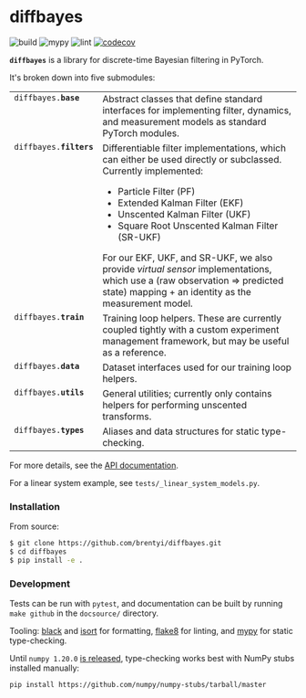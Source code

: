 # diffbayes

![build](https://github.com/brentyi/diffbayes/workflows/build/badge.svg)
![mypy](https://github.com/brentyi/diffbayes/workflows/mypy/badge.svg)
![lint](https://github.com/brentyi/diffbayes/workflows/lint/badge.svg)
[![codecov](https://codecov.io/gh/brentyi/diffbayes/branch/master/graph/badge.svg)](https://codecov.io/gh/brentyi/diffbayes)

**`diffbayes`** is a library for discrete-time Bayesian filtering in PyTorch.

It's broken down into five submodules:

<table>
  <tbody valign="top">
    <tr>
      <td><code>diffbayes.<strong>base</strong></code></td>
      <td>
        Abstract classes that define standard interfaces for implementing
        filter, dynamics, and measurement models as standard PyTorch modules.
      </td>
    </tr>
    <tr>
      <td><code>diffbayes.<strong>filters</strong></code></td>
      <td>
        Differentiable filter implementations, which can either be used directly
        or subclassed. Currently implemented:
        <ul>
            <li>Particle Filter (PF)</li>
            <li>Extended Kalman Filter (EKF)</li>
            <li>Unscented Kalman Filter (UKF)</li>
            <li>Square Root Unscented Kalman Filter (SR-UKF)</li>
        </ul>
        For our EKF, UKF, and SR-UKF, we also provide <em>virtual sensor</em>
        implementations, which use a (raw observation => predicted state)
        mapping + an identity as the measurement model.
      </td>
    </tr>
    <tr>
      <td><code>diffbayes.<strong>train</strong></code></td>
      <td>
        Training loop helpers. These are currently coupled tightly with a custom
        experiment management framework, but may be useful as a reference.
      </td>
    </tr>
    <tr>
      <td><code>diffbayes.<strong>data</strong></code></td>
      <td>
        Dataset interfaces used for our training loop helpers.
      </td>
    </tr>
    <tr>
      <td><code>diffbayes.<strong>utils</strong></code></td>
      <td>
        General utilities; currently only contains helpers for performing
        unscented transforms.
      </td>
    </tr>
    <tr>
      <td><code>diffbayes.<strong>types</strong></code></td>
      <td>Aliases and data structures for static type-checking.</td>
    </tr>
  </tbody>
</table>

For more details, see the
[API documentation](https://brentyi.github.io/diffbayes/api).

For a linear system example, see `tests/_linear_system_models.py`.

### Installation

From source:

```bash
$ git clone https://github.com/brentyi/diffbayes.git
$ cd diffbayes
$ pip install -e .
```

### Development

Tests can be run with `pytest`, and documentation can be built by running
`make github` in the `docsource/` directory.

Tooling: [black](https://github.com/psf/black) and
[isort](https://github.com/timothycrosley/isort) for formatting,
[flake8](https://flake8.pycqa.org/en/latest/) for linting, and
[mypy](https://github.com/python/mypy) for static type-checking.

Until `numpy 1.20.0` [is released](https://github.com/numpy/numpy/pull/16515),
type-checking works best with NumPy stubs installed manually:

```
pip install https://github.com/numpy/numpy-stubs/tarball/master
```
